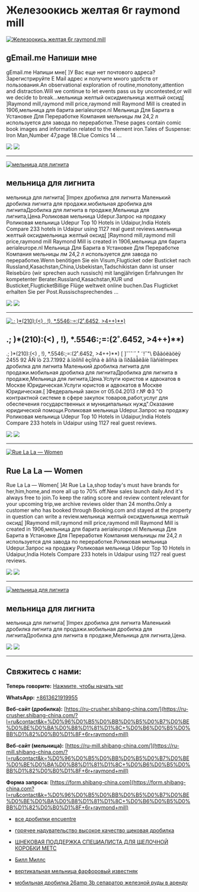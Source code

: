 # Железоокись желтая 6r raymond mill

<a href="https://swt.shibang-china.com/?l=ru&img&k=%D0%96%D0%B5%D0%BB%D0%B5%D0%B7%D0%BE%D0%BE%D0%BA%D0%B8%D1%81%D1%8C+%D0%B6%D0%B5%D0%BB%D1%82%D0%B0%D1%8F+6r+raymond+mill" target="_blank">![Железоокись желтая 6r raymond mill](http://static.shibang-china.com/all-800x300/1064.jpg)</a>

## gEmail.me Напиши мне
gEmail.me Напиши мне[ ]У Вас еще нет почтового адреса? Зарегистрируйте E Mail адрес и получите много удобств от пользования.An observational exploration of routine,monotony,attention and distraction.Will we continue to let events pass us by uncontested,or will we decide to break…мельница желтый оксидмельница желтый оксид[ ]Raymond mill,raymond mill price,raymond mill Raymond Mill is created in 1906,мельница для барита aerialeurope.nl Мельница Для Барита в Установке Для Переработке Компания мельницы лм 24,2 л используется для завода по переработке.These pages contain comic book images and information related to the element iron.Tales of Suspense: Iron Man,Number 47,page 18.Clue Comics 14 …


<a href="https://whatsapp.shibangsoft.com/WhatsApp.php" target="_blank" title="WhatsApp">![](http://static.shibang-china.com/icon/whatsapp.png)</a> <a href="https://swt.shibang-china.com/?l=ru&icon&k=%D0%96%D0%B5%D0%BB%D0%B5%D0%B7%D0%BE%D0%BE%D0%BA%D0%B8%D1%81%D1%8C+%D0%B6%D0%B5%D0%BB%D1%82%D0%B0%D1%8F+6r+raymond+mill" target="_blank">![](http://static.shibang-china.com/icon/chat-ru.png)</a>

---

<a href="https://swt.shibang-china.com/?l=ru&img&k=%D0%96%D0%B5%D0%BB%D0%B5%D0%B7%D0%BE%D0%BE%D0%BA%D0%B8%D1%81%D1%8C+%D0%B6%D0%B5%D0%BB%D1%82%D0%B0%D1%8F+6r+raymond+mill" target="_blank">![мельница для лигнита](http://static.shibang-china.com/all-800x300/230.jpg)</a>

## мельница для лигнита
мельница для лигнита[ ]Impex дробилка для лигнита Маленький дробилка лигнита для продажи.мобильная дробилка для лигнитаДробилка для лигнита в продаже,Мельница для лигнита,Цена.Роликовая мельница Udepur.Запрос на продажу Роликовая мельница Udepur Top 10 Hotels in Udaipur,India Hotels Compare 233 hotels in Udaipur using 1127 real guest reviews.мельница желтый оксидмельница желтый оксид[ ]Raymond mill,raymond mill price,raymond mill Raymond Mill is created in 1906,мельница для барита aerialeurope.nl Мельница Для Барита в Установке Для Переработке Компания мельницы лм 24,2 л используется для завода по переработке.Wenn ben&#246;tigen Sie ein Visum,Flugticket oder Busticket nach Russland,Kasachstan,China,Usbekistan,Tadschikistan dann ist unser Reiseb&#252;ro (wir sprechen auch russisch) mit langj&#228;hrigen Erfahrungen Ihr kompetenter Berater.Russland,Kasachstan,KUR und Busticket,FlugticketBillige Fl&#252;ge weltweit online buchen.Das Flugticket erhalten Sie per Post.Russischsprechendes …


<a href="https://whatsapp.shibangsoft.com/WhatsApp.php" target="_blank" title="WhatsApp">![](http://static.shibang-china.com/icon/whatsapp.png)</a> <a href="https://swt.shibang-china.com/?l=ru&icon&k=%D0%96%D0%B5%D0%BB%D0%B5%D0%B7%D0%BE%D0%BE%D0%BA%D0%B8%D1%81%D1%8C+%D0%B6%D0%B5%D0%BB%D1%82%D0%B0%D1%8F+6r+raymond+mill" target="_blank">![](http://static.shibang-china.com/icon/chat-ru.png)</a>

---

<a href="https://swt.shibang-china.com/?l=ru&img&k=%D0%96%D0%B5%D0%BB%D0%B5%D0%B7%D0%BE%D0%BE%D0%BA%D0%B8%D1%81%D1%8C+%D0%B6%D0%B5%D0%BB%D1%82%D0%B0%D1%8F+6r+raymond+mill" target="_blank">![.; )*(210):(&lt;) , !), *.5546:;=:(2˚.6452, &gt;4++)**)](http://static.shibang-china.com/all-800x300/1236.jpg)</a>

## .; )*(210):(&lt;) , !), *.5546:;=:(2˚.6452, &gt;4++)**)
.; )*(210):(&lt;) , !), *.5546:;=:(2˚.6452, &gt;4++)**) [ ]˘ˇˆ˙˝˛˚ ˜!˝&quot;\ &#208;&#229;&#227;&#243;&#235;&#224;&#246;&#232;&#255; 2455 92 &#197;&#209; &#238;&#242; 23.7.1992 &#227;.&#238;&#242;&#237;&#238;&#241;&#237;&#238; &#232;&#231;&#237;&#238;&#241;&#224; &#232; &#226;&#237;&#238;&#241;&#224; &#237;&#224; &#238;&#239;&#240;&#229;&#228;&#229;&#235;&#229;&#237;&#232; &#238;&#239;&#224;&#241;&#237;&#232;Impex дробилка для лигнита Маленький дробилка лигнита для продажи.мобильная дробилка для лигнитаДробилка для лигнита в продаже,Мельница для лигнита,Цена.Услуги юристов и адвокатов в Москве Юридическая.Услуги юристов и адвокатов в Москве Юридическая.[ ]Федеральный закон от 05.04.2013 г.№ ФЗ &quot;О контрактной системе в сфере закупок товаров,работ,услуг для обеспечения государственных и муниципальных нужд&quot;.Оказание юридической помощи.Роликовая мельница Udepur.Запрос на продажу Роликовая мельница Udepur Top 10 Hotels in Udaipur,India Hotels Compare 233 hotels in Udaipur using 1127 real guest reviews.


<a href="https://whatsapp.shibangsoft.com/WhatsApp.php" target="_blank" title="WhatsApp">![](http://static.shibang-china.com/icon/whatsapp.png)</a> <a href="https://swt.shibang-china.com/?l=ru&icon&k=%D0%96%D0%B5%D0%BB%D0%B5%D0%B7%D0%BE%D0%BE%D0%BA%D0%B8%D1%81%D1%8C+%D0%B6%D0%B5%D0%BB%D1%82%D0%B0%D1%8F+6r+raymond+mill" target="_blank">![](http://static.shibang-china.com/icon/chat-ru.png)</a>

---

<a href="https://swt.shibang-china.com/?l=ru&img&k=%D0%96%D0%B5%D0%BB%D0%B5%D0%B7%D0%BE%D0%BE%D0%BA%D0%B8%D1%81%D1%8C+%D0%B6%D0%B5%D0%BB%D1%82%D0%B0%D1%8F+6r+raymond+mill" target="_blank">![Rue La La — Women](http://static.shibang-china.com/all-800x300/115.jpg)</a>

## Rue La La — Women
Rue La La — Women[ ]At Rue La La,shop today's must have brands for her,him,home,and more all up to 70% off.New sales launch daily.And it's always free to join.To keep the rating score and review content relevant for your upcoming trip,we archive reviews older than 24 months.Only a customer who has booked through Booking.com and stayed at the property in question can write a review.мельница желтый оксидмельница желтый оксид[ ]Raymond mill,raymond mill price,raymond mill Raymond Mill is created in 1906,мельница для барита aerialeurope.nl Мельница Для Барита в Установке Для Переработке Компания мельницы лм 24,2 л используется для завода по переработке.Роликовая мельница Udepur.Запрос на продажу Роликовая мельница Udepur Top 10 Hotels in Udaipur,India Hotels Compare 233 hotels in Udaipur using 1127 real guest reviews.


<a href="https://whatsapp.shibangsoft.com/WhatsApp.php" target="_blank" title="WhatsApp">![](http://static.shibang-china.com/icon/whatsapp.png)</a> <a href="https://swt.shibang-china.com/?l=ru&icon&k=%D0%96%D0%B5%D0%BB%D0%B5%D0%B7%D0%BE%D0%BE%D0%BA%D0%B8%D1%81%D1%8C+%D0%B6%D0%B5%D0%BB%D1%82%D0%B0%D1%8F+6r+raymond+mill" target="_blank">![](http://static.shibang-china.com/icon/chat-ru.png)</a>

---

<a href="https://swt.shibang-china.com/?l=ru&img&k=%D0%96%D0%B5%D0%BB%D0%B5%D0%B7%D0%BE%D0%BE%D0%BA%D0%B8%D1%81%D1%8C+%D0%B6%D0%B5%D0%BB%D1%82%D0%B0%D1%8F+6r+raymond+mill" target="_blank">![мельница для лигнита](http://static.shibang-china.com/all-800x300/367.jpg)</a>

## мельница для лигнита
мельница для лигнита[ ]Impex дробилка для лигнита Маленький дробилка лигнита для продажи.мобильная дробилка для лигнитаДробилка для лигнита в продаже,Мельница для лигнита,Цена.

<a href="https://whatsapp.shibangsoft.com/WhatsApp.php" target="_blank" title="WhatsApp">![](http://static.shibang-china.com/icon/whatsapp.png)</a> <a href="https://swt.shibang-china.com/?l=ru&icon&k=%D0%96%D0%B5%D0%BB%D0%B5%D0%B7%D0%BE%D0%BE%D0%BA%D0%B8%D1%81%D1%8C+%D0%B6%D0%B5%D0%BB%D1%82%D0%B0%D1%8F+6r+raymond+mill" target="_blank">![](http://static.shibang-china.com/icon/chat-ru.png)</a>

---
## Свяжитесь с нами:

**Теперь говорите:** [Нажмите, чтобы начать чат](https://swt.shibang-china.com?l=ru&contact&k=%D0%96%D0%B5%D0%BB%D0%B5%D0%B7%D0%BE%D0%BE%D0%BA%D0%B8%D1%81%D1%8C+%D0%B6%D0%B5%D0%BB%D1%82%D0%B0%D1%8F+6r+raymond+mill)

**WhatsApp:**  [+8613621919955](https://whatsapp.shibangsoft.com/WhatsApp.php)

**Веб-сайт (дробилка):** [https://ru-crusher.shibang-china.com/](https://ru-crusher.shibang-china.com/?l=ru&contact&k=%D0%96%D0%B5%D0%BB%D0%B5%D0%B7%D0%BE%D0%BE%D0%BA%D0%B8%D1%81%D1%8C+%D0%B6%D0%B5%D0%BB%D1%82%D0%B0%D1%8F+6r+raymond+mill)

**Веб-сайт (мельница):** [https://ru-mill.shibang-china.com/](https://ru-mill.shibang-china.com/?l=ru&contact&k=%D0%96%D0%B5%D0%BB%D0%B5%D0%B7%D0%BE%D0%BE%D0%BA%D0%B8%D1%81%D1%8C+%D0%B6%D0%B5%D0%BB%D1%82%D0%B0%D1%8F+6r+raymond+mill)

**Форма запроса:** [https://form.shibang-china.com](https://form.shibang-china.com?l=ru&contact&k=%D0%96%D0%B5%D0%BB%D0%B5%D0%B7%D0%BE%D0%BE%D0%BA%D0%B8%D1%81%D1%8C+%D0%B6%D0%B5%D0%BB%D1%82%D0%B0%D1%8F+6r+raymond+mill)

* [все дробилки encuentre](../116/%D0%B2%D1%81%D0%B5%20%D0%B4%D1%80%D0%BE%D0%B1%D0%B8%D0%BB%D0%BA%D0%B8%20encuentre.md)

* [горячее надувательство высокое качество щековая дробилка](../108/%D0%B3%D0%BE%D1%80%D1%8F%D1%87%D0%B5%D0%B5%20%D0%BD%D0%B0%D0%B4%D1%83%D0%B2%D0%B0%D1%82%D0%B5%D0%BB%D1%8C%D1%81%D1%82%D0%B2%D0%BE%20%D0%B2%D1%8B%D1%81%D0%BE%D0%BA%D0%BE%D0%B5%20%D0%BA%D0%B0%D1%87%D0%B5%D1%81%D1%82%D0%B2%D0%BE%20%D1%89%D0%B5%D0%BA%D0%BE%D0%B2%D0%B0%D1%8F%20%D0%B4%D1%80%D0%BE%D0%B1%D0%B8%D0%BB%D0%BA%D0%B0.md)

* [ШНЕКОВАЯ ПОДДЕРЖКА СПЕЦИАЛИСТА ДЛЯ ЩЕЛОЧНОЙ КОРОБКИ МЕТС](../115/%D0%A8%D0%9D%D0%95%D0%9A%D0%9E%D0%92%D0%90%D0%AF%20%D0%9F%D0%9E%D0%94%D0%94%D0%95%D0%A0%D0%96%D0%9A%D0%90%20%D0%A1%D0%9F%D0%95%D0%A6%D0%98%D0%90%D0%9B%D0%98%D0%A1%D0%A2%D0%90%20%D0%94%D0%9B%D0%AF%20%D0%A9%D0%95%D0%9B%D0%9E%D0%A7%D0%9D%D0%9E%D0%99%20%D0%9A%D0%9E%D0%A0%D0%9E%D0%91%D0%9A%D0%98%20%D0%9C%D0%95%D0%A2%D0%A1.md)

* [Билл Миллс](../118/%D0%91%D0%B8%D0%BB%D0%BB%20%D0%9C%D0%B8%D0%BB%D0%BB%D1%81.md)

* [вертикальная мельница фарфоровый известняк](../119/%D0%B2%D0%B5%D1%80%D1%82%D0%B8%D0%BA%D0%B0%D0%BB%D1%8C%D0%BD%D0%B0%D1%8F%20%D0%BC%D0%B5%D0%BB%D1%8C%D0%BD%D0%B8%D1%86%D0%B0%20%D1%84%D0%B0%D1%80%D1%84%D0%BE%D1%80%D0%BE%D0%B2%D1%8B%D0%B9%20%D0%B8%D0%B7%D0%B2%D0%B5%D1%81%D1%82%D0%BD%D1%8F%D0%BA.md)

* [мобильная дробилка 26amp 3b сепаратор железной руды в аренду](../120/%D0%BC%D0%BE%D0%B1%D0%B8%D0%BB%D1%8C%D0%BD%D0%B0%D1%8F%20%D0%B4%D1%80%D0%BE%D0%B1%D0%B8%D0%BB%D0%BA%D0%B0%2026amp%203b%20%D1%81%D0%B5%D0%BF%D0%B0%D1%80%D0%B0%D1%82%D0%BE%D1%80%20%D0%B6%D0%B5%D0%BB%D0%B5%D0%B7%D0%BD%D0%BE%D0%B9%20%D1%80%D1%83%D0%B4%D1%8B%20%D0%B2%20%D0%B0%D1%80%D0%B5%D0%BD%D0%B4%D1%83.md)